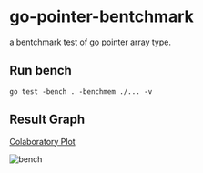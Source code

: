# go-pointer-bentchmark

a bentchmark test of go pointer array type.


## Run bench

```
go test -bench . -benchmem ./... -v
```

## Result Graph

[Colaboratory Plot](https://colab.research.google.com/drive/18kIiaBgHVAbY21xiIhRV3lBny-iVkueb?hl=ja#scrollTo=WGC9CVOPfJYxhttps://colab.research.google.com/drive/18kIiaBgHVAbY21xiIhRV3lBny-iVkueb?hl=ja#scrollTo=WGC9CVOPfJYx)

![bench](https://user-images.githubusercontent.com/181991/76637229-b504b480-658d-11ea-926f-37ffdacf45bc.png)
